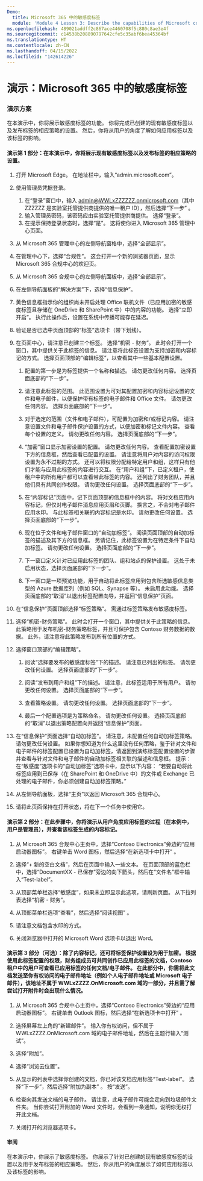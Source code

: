 ```yaml
---
Demo:
  title: Microsoft 365 中的敏感度标签
  module: 'Module 4 Lesson 3: Describe the capabilities of Microsoft compliance solutions: Describe information protection and governance capabilities of Microsoft 365'
ms.openlocfilehash: 489021addff2c867ace4460708f5c880c8ae3e4f
ms.sourcegitcommit: c14538b208890797642cfe5c35abf6bea45364bf
ms.translationtype: HT
ms.contentlocale: zh-CN
ms.lasthandoff: 04/15/2022
ms.locfileid: "142614226"
---
```

# <a name="demo-sensitivity-labels-in-microsoft-365"></a>演示：Microsoft 365 中的敏感度标签

### <a name="demo-scenario"></a>演示方案
在本演示中，你将展示敏感度标签的功能。  你将完成已创建的现有敏感度标签以及发布标签的相应策略的设置。   然后，你将从用户的角度了解如何应用标签以及该标签的影响。


#### <a name="demo-part-1-in-this-demo-you-show-the-settings-for-an-existing-sensitivity-label-and-the-corresponding-policy-to-publish-the-label"></a>演示第 1 部分：在本演示中，你将展示现有敏感度标签以及发布标签的相应策略的设置。

1. 打开 Microsoft Edge。 在地址栏中，输入“admin.microsoft.com”。

1. 使用管理员凭据登录。
    1. 在“登录”窗口中，输入 admin@WWLxZZZZZZ.onmicrosoft.com（其中 ZZZZZZ 是实验室托管提供商提供的唯一租户 ID），然后选择“下一步” 。
    1. 输入管理员密码，该密码应由实验室托管提供商提供。 选择“登录”。
    1. 在提示保持登录状态时，选择“是”。 这将使你进入 Microsoft 365 管理中心页面。

1. 从 Microsoft 365 管理中心的左侧导航窗格中，选择“全部显示”。

1. 在管理中心下，选择“合规性”。  这会打开一个新的浏览器页面，显示 Microsoft 365 合规中心的欢迎页。  

1. 从 Microsoft 365 合规中心的左侧导航面板中，选择“全部显示”。

1. 在左侧导航面板的“解决方案”下，选择“信息保护”。

1. 黄色信息框指示你的组织尚未开启处理 Office 联机文件（已应用加密的敏感度标签且存储在 OneDrive 和 SharePoint 中）中的内容的功能。  选择“立即开启”。  执行此操作后，设置在系统中传播可能存在延迟。

1. 验证是否已选中页面顶部的“标签”选项卡（带下划线）。

1. 在页面中心，请注意已创建三个标签。  选择“机密 - 财务”。  此时会打开一个窗口，其中提供关于此标签的信息。  请注意将此标签设置为支持加密和内容标记的方式。  选择页面顶部的“编辑标签”，以查看其中一些基本配置设置。

    1. 配置的第一步是为标签提供一个名称和描述。  请勿更改任何内容。  选择页面底部的“下一步”。

    1. 请注意此标签的范围。  此范围设置为可对其配置加密和内容标记设置的文件和电子邮件，以便保护带有标签的电子邮件和 Office 文件。  请勿更改任何内容。  选择页面底部的“下一步”。

    1. 对于选定的范围（文件和电子邮件），可配置为加密和/或标记内容。  请注意设置文件和电子邮件保护设置的方式，以便加密和标记文件内容。  查看每个设置的定义。  请勿更改任何内容。  选择页面底部的“下一步”。

    1. “加密”窗口显示加密设置的配置。  请勿更改任何内容。  查看配置加密设置下方的信息框，然后查看已配置的设置。 请注意将用户对内容的访问权限设置为永不过期的方式。  还可以将权限分配给特定用户和组，这样只有他们才能与应用此标签的内容进行交互。  在“用户和组”下，已定义租户，使租户中的所有用户都可以查看带此标签的内容。  还列出了财务团队，并且他们具有共同创作权限。  请勿更改任何设置。  选择页面底部的“下一步”。

    1. 在“内容标记”页面中，记下页面顶部的信息框中的内容。  将对文档应用内容标记，但仅对电子邮件消息应用页眉和页脚。 换言之，不会对电子邮件应用水印。  与此标签相关联的内容标记是水印。  请勿更改任何设置。  选择页面底部的“下一步”。

    1. 现在位于文件和电子邮件窗口的“自动加标签”。  阅读页面顶部的自动加标签的描述及其下方的信息框。  另请记住，此标签设置为在特定条件下自动加标签。 请勿更改任何设置。  选择页面底部的“下一步”。

    1. 下一窗口定义针对已应用此标签的团队、组和站点的保护设置。 这处于未启用状态，选择页面底部的“下一步”。 

    1. 下一窗口是一项预览功能，用于自动将此标签应用到包含所选敏感信息类型的 Azure 数据库列（例如 SQL、Synapse 等）。  未启用此功能。 选择页面底部的“取消”以退出标签配置向导，并返回“信息保护”页面。 

1. 在“信息保护”页面顶部选择“标签策略”。  需通过标签策略发布敏感度标签。  

1. 选择“机密-财务策略”。  此时会打开一个窗口，其中提供关于此策略的信息。  此策略用于发布机密-财务策略标签，并且可保护包含 Contoso 财务数据的数据。  此外，请注意将此策略发布到所有位置的方式。  

1. 选择窗口顶部的“编辑策略”。

    1. 阅读“选择要发布的敏感度标签”下的描述。  请注意已列出的标签。  请勿更改任何设置。  选择页面底部的“下一步”。

    1. 阅读“发布到用户和组”下的描述。  请注意，此标签适用于所有用户。  请勿更改任何设置。  选择页面底部的“下一步”。

    1. 查看策略设置。  请勿更改任何设置。  选择页面底部的“下一步”。

    1. 最后一个配置选项是为策略命名。  请勿更改任何设置。  选择页面底部的“取消”以退出策略配置向并返回“信息保护”页面。

1. 在“信息保护”页面选择“自动加标签”。  请注意，未配置任何自动加标签策略。  请勿更改任何设置。  如果你想知道为什么这里没有任何策略，鉴于针对文件和电子邮件的标签配置已设置为自动加标签，请返回到演练标签配置设置的步骤并查看与针对文件和电子邮件的自动加标签相关联的描述和信息框。  提示：在“敏感度”选项卡的“自动加标签”选项卡中，显示以下内容：  “若要自动将此标签应用到已保存（在 SharePoint 和 OneDrive 中）的文件或 Exchange 已处理的电子邮件，你必须创建自动加标签策略。”

1. 从左侧导航面板，选择“主页”以返回 Microsoft 365 合规中心。

1. 请将此页面保持在打开状态，将在下一个任务中使用它。


#### <a name="demo-part-2--in-this-step-you-will-show-the-process-of-applying-a-label-from-the-perspective-of-the-user-in-this-case-the-user-is-the-admin-and-view-the-content-marking-that-is-generated-by-the-label"></a>演示第 2 部分：在此步骤中，你将演示从用户角度应用标签的过程（在本例中，用户是管理员），并查看该标签生成的内容标记。

1. 从 Microsoft 365 合规中心主页中，选择“Contoso Electronics”旁边的“应用启动器图标”。 右键单击 Word 图标，然后选择“在新选项卡中打开” 。  

1. 选择“+ 新的空白文档”，然后在页面中输入一些文本。  在页面顶部的蓝色栏中，选择“DocumentXX - 已保存”旁边的向下箭头，然后在“文件名”框中输入“Test-label”。

1. 从顶部菜单栏选择“敏感度”，如果未立即显示此选项，请刷新页面。 从下拉列表选择“机密 - 财务”。 

1. 从顶部菜单栏选项“查看”，然后选择“阅读视图” 。

1. 请注意文档包含水印的方式。  

1. 关闭浏览器中打开的 Microsoft Word 选项卡以退出 Word。

#### <a name="demo-part-3-optional-in-addition-to-content-marking-the-label-protection-setting-was-set-for-encryption-per-the-permissions-that-were-configured-with-this-label-members-of-the-finance-group-can-co-author-documents-with-this-label-applied-and-users-in-the-contoso-tenant-can-view-or-any-documentemail-with-the-label-applied--in-this-section-you-will-send-this-document-to-an-email-address-to-which-you-have-access-ie-a-personal-email-address-or-your-microsoft-email-and-that-is-not-part-of-the-wwlxzzzzonmicrosoftcom-domain-and-see-what-happens-when-you-try-to-open-the-attachment"></a>演示第 3 部分（可选）：除了内容标记，还可将标签保护设置设为用于加密。 根据使用此标签配置的权限，财务组成员可共同创作已应用此标签的文档，Contoso 租户中的用户可查看已应用标签的任何文档/电子邮件。  在此部分中，你需将此文档发送至你有权访问的电子邮件地址（例如个人电子邮件地址或 Microsoft 电子邮件），该地址不属于 WWLxZZZZ.OnMicrosoft.com 域的一部分，并且需了解尝试打开附件时会出现什么情况。  

1. 从 Microsoft 365 合规中心主页中，选择“Contoso Electronics”旁边的“应用启动器图标”。 右键单击 Outlook 图标，然后选择“在新选项卡中打开” 。

1. 选择屏幕左上角的“新建邮件”。  输入你有权访问，但不属于 WWLxZZZZ.OnMicrosoft.com 域的电子邮件地址，然后在主题行输入“测试”。

1. 选择“附加”。

1. 选择“浏览云位置”。

1. 从显示的列表中选择你创建的文档，你已对该文档应用标签“Test-label”。 选择“下一步”，然后选择“附加为副本” 。  按“发送”。 

1. 检查向其发送文档的电子邮件。  请注意，此电子邮件可能会定向到垃圾邮件文件夹。  当你尝试打开附加的 Word 文件时，会看到一条通知，说明你无权打开此文档。

1. 关闭打开的浏览器选项卡。


#### <a name="review"></a>审阅
在本演示中，你展示了敏感度标签。  你展示了针对已创建的现有敏感度标签的设置以及用于发布标签的相应策略。 然后，你从用户的角度展示了如何应用标签以及该标签的影响。
